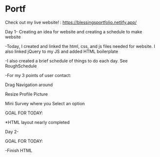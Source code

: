 # Portf
Check out my live website! : https://blessingsportfolio.netlify.app/

Day 1- Creating an idea for website and creating a schedule to make website

-Today, I created and linked the html, css, and js files needed for website. I also linked jQuery to my JS and added HTML boilerplate

-I also created a brief schedule of things to do each day. See RoughSchedule

-For my 3 points of user contact:

Drag Navigation around

Resize Profile Picture

Mini Survey where you Select an option

GOAL FOR TODAY:

*HTML layout nearly completed

Day 2-

GOAL FOR TODAY:

-Finish HTML 
